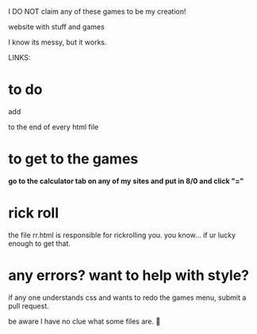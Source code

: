  I DO NOT claim any of these games to be my creation!


website with stuff and games

I know its messy, but it works.


LINKS:






# to do #


add 


<script src="/games/main/main.js"></script>


to the end of every html file

# to get to the games #
**go to the calculator tab on any of my sites and put in 8/0 and click "="**



# rick roll #
the file rr.html is responsible for rickrolling you. 
you know... if ur lucky enough to get that.

# any errors? want to help with style? #
if any one understands css and wants to redo the games menu, submit a pull request.

be aware I have no clue what some files are. 🤣
